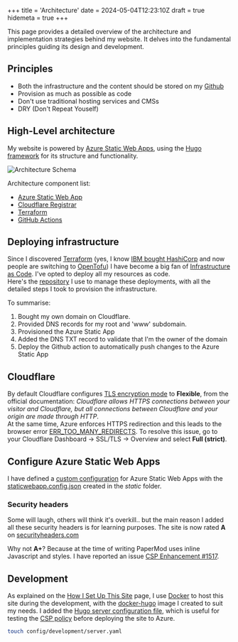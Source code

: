 +++
title = 'Architecture'
date = 2024-05-04T12:23:10Z
draft = true
hidemeta = true
+++

This page provides a detailed overview of the architecture and implementation strategies behind my website. It delves into the fundamental principles guiding its design and development.

## Principles

* Both the infrastructure and the content should be stored on my [Github](https://github.com/Schwitzd)
* Provision as much as possible as code
* Don't use traditional hosting services and CMSs
* DRY (Don't Repeat Youself)

## High-Level architecture

My website is powered by [Azure Static Web Apps](https://azure.microsoft.com/en-us/products/app-service/static), using the [Hugo framework](https://gohugo.io/) for its structure and functionality.

![Architecture Schema](/img/architecture.png)

Architecture component list:

* [Azure Static Web App](https://azure.microsoft.com/en-us/products/app-service/static)
* [Cloudflare Registrar](https://www.cloudflare.com/products/registrar/)
* [Terraform](https://www.terraform.io/)
* [GitHub Actions](https://github.com/features/actions)

## Deploying infrastructure

Since I discovered [Terraform](https://www.terraform.io/) (yes, I know [IBM bought HashiCorp](https://www.hashicorp.com/blog/hashicorp-joins-ibm) and now people are switching to [OpenTofu](https://opentofu.org/)) I have become a big fan of [Infrastructure as Code](https://www.redhat.com/en/topics/automation/what-is-infrastructure-as-code-iac). I've opted to deploy all my resources as code.  
Here's the [repository](https://github.com/Schwitzd/IaC-schwitzd.me) I use to manage these deployments, with all the detailed steps I took to provision the infrastructure.

To summarise:

1. Bought my own domain on Cloudflare.
1. Provided DNS records for my root and 'www' subdomain.
1. Provisioned the Azure Static App
1. Added the DNS TXT record to validate that I'm the owner of the domain
1. Deploy the Github action to automatically push changes to the Azure Static App

## Cloudflare

By default Cloudflare configures [TLS encryption mode](https://developers.cloudflare.com/ssl/origin-configuration/ssl-modes/) to **Flexible**, from the official documentation: *Cloudflare allows HTTPS connections between your visitor and Cloudflare, but all connections between Cloudflare and your origin are made through HTTP*.  
At the same time, Azure enforces HTTPS redirection and this leads to the browser error [ERR_TOO_MANY_REDIRECTS](https://developers.cloudflare.com/ssl/troubleshooting/too-many-redirects/). To resolve this issue, go to your Cloudflare Dashboard → SSL/TLS → Overview and select **Full (strict)**.

## Configure Azure Static Web Apps

I have defined a [custom configuration](https://learn.microsoft.com/en-us/azure/static-web-apps/configuration) for Azure Static Web Apps with the [staticwebapp.config.json](/staticwebapp.config.json) created in the *static* folder.

### Security headers

Some will laugh, others will think it's overkill.. but the main reason I added all these security headers is for learning purposes. The site is now rated **A** on [securityheaders.com](https://securityheaders.com/?q=https%3A%2F%2Fwww.schwitzd.me%2F)

Why not **A+**? Because at the time of writing PaperMod uses inline Javascript and styles. I have reported an issue [CSP Enhancement #1517](https://github.com/adityatelange/hugo-PaperMod/issues/1517).

## Development

As explained on the [How I Set Up This Site](posts/how-i-set-up-this-site/) page, I use [Docker](https://www.docker.com/) to host this site during the development, with the [docker-hugo](https://github.com/Schwitzd/docker-hugo) image I created to suit my needs.
I added the [Hugo server configuration file](https://gohugo.io/getting-started/configuration/#configure-server), which is useful for testing the [CSP policy](#security-headers) before deploying the site to Azure.

```bash
touch config/development/server.yaml
```

